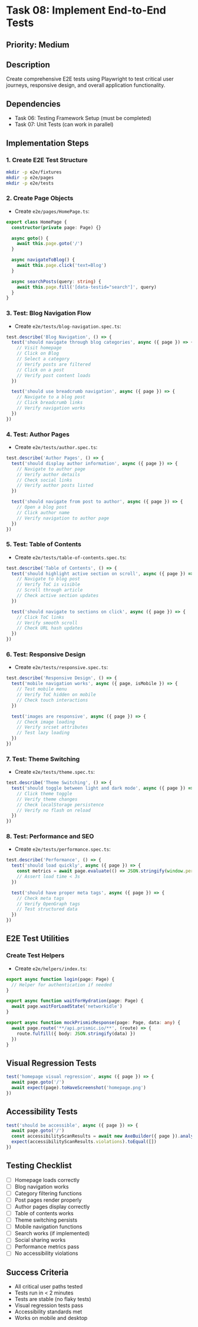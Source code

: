 # Task 08: Implement End-to-End Tests

## Priority: Medium

## Description

Create comprehensive E2E tests using Playwright to test critical user journeys, responsive design, and overall application functionality.

## Dependencies

- Task 06: Testing Framework Setup (must be completed)
- Task 07: Unit Tests (can work in parallel)

## Implementation Steps

### 1. **Create E2E Test Structure**

```bash
mkdir -p e2e/fixtures
mkdir -p e2e/pages
mkdir -p e2e/tests
```

### 2. **Create Page Objects**

- Create `e2e/pages/HomePage.ts`:

```typescript
export class HomePage {
  constructor(private page: Page) {}

  async goto() {
    await this.page.goto('/')
  }

  async navigateToBlog() {
    await this.page.click('text=Blog')
  }

  async searchPosts(query: string) {
    await this.page.fill('[data-testid="search"]', query)
  }
}
```

### 3. **Test: Blog Navigation Flow**

- Create `e2e/tests/blog-navigation.spec.ts`:

```typescript
test.describe('Blog Navigation', () => {
  test('should navigate through blog categories', async ({ page }) => {
    // Visit homepage
    // Click on Blog
    // Select a category
    // Verify posts are filtered
    // Click on a post
    // Verify post content loads
  })

  test('should use breadcrumb navigation', async ({ page }) => {
    // Navigate to a blog post
    // Click breadcrumb links
    // Verify navigation works
  })
})
```

### 4. **Test: Author Pages**

- Create `e2e/tests/author.spec.ts`:

```typescript
test.describe('Author Pages', () => {
  test('should display author information', async ({ page }) => {
    // Navigate to author page
    // Verify author details
    // Check social links
    // Verify author posts listed
  })

  test('should navigate from post to author', async ({ page }) => {
    // Open a blog post
    // Click author name
    // Verify navigation to author page
  })
})
```

### 5. **Test: Table of Contents**

- Create `e2e/tests/table-of-contents.spec.ts`:

```typescript
test.describe('Table of Contents', () => {
  test('should highlight active section on scroll', async ({ page }) => {
    // Navigate to blog post
    // Verify ToC is visible
    // Scroll through article
    // Check active section updates
  })

  test('should navigate to sections on click', async ({ page }) => {
    // Click ToC links
    // Verify smooth scroll
    // Check URL hash updates
  })
})
```

### 6. **Test: Responsive Design**

- Create `e2e/tests/responsive.spec.ts`:

```typescript
test.describe('Responsive Design', () => {
  test('mobile navigation works', async ({ page, isMobile }) => {
    // Test mobile menu
    // Verify ToC hidden on mobile
    // Check touch interactions
  })

  test('images are responsive', async ({ page }) => {
    // Check image loading
    // Verify srcset attributes
    // Test lazy loading
  })
})
```

### 7. **Test: Theme Switching**

- Create `e2e/tests/theme.spec.ts`:

```typescript
test.describe('Theme Switching', () => {
  test('should toggle between light and dark mode', async ({ page }) => {
    // Click theme toggle
    // Verify theme changes
    // Check localStorage persistence
    // Verify no flash on reload
  })
})
```

### 8. **Test: Performance and SEO**

- Create `e2e/tests/performance.spec.ts`:

```typescript
test.describe('Performance', () => {
  test('should load quickly', async ({ page }) => {
    const metrics = await page.evaluate(() => JSON.stringify(window.performance.timing))
    // Assert load time < 3s
  })

  test('should have proper meta tags', async ({ page }) => {
    // Check meta tags
    // Verify OpenGraph tags
    // Test structured data
  })
})
```

## E2E Test Utilities

### Create Test Helpers

- Create `e2e/helpers/index.ts`:

```typescript
export async function login(page: Page) {
  // Helper for authentication if needed
}

export async function waitForHydration(page: Page) {
  await page.waitForLoadState('networkidle')
}

export async function mockPrismicResponse(page: Page, data: any) {
  await page.route('**/api.prismic.io/**', (route) => {
    route.fulfill({ body: JSON.stringify(data) })
  })
}
```

## Visual Regression Tests

```typescript
test('homepage visual regression', async ({ page }) => {
  await page.goto('/')
  await expect(page).toHaveScreenshot('homepage.png')
})
```

## Accessibility Tests

```typescript
test('should be accessible', async ({ page }) => {
  await page.goto('/')
  const accessibilityScanResults = await new AxeBuilder({ page }).analyze()
  expect(accessibilityScanResults.violations).toEqual([])
})
```

## Testing Checklist

- [ ] Homepage loads correctly
- [ ] Blog navigation works
- [ ] Category filtering functions
- [ ] Post pages render properly
- [ ] Author pages display correctly
- [ ] Table of contents works
- [ ] Theme switching persists
- [ ] Mobile navigation functions
- [ ] Search works (if implemented)
- [ ] Social sharing works
- [ ] Performance metrics pass
- [ ] No accessibility violations

## Success Criteria

- All critical user paths tested
- Tests run in < 2 minutes
- Tests are stable (no flaky tests)
- Visual regression tests pass
- Accessibility standards met
- Works on mobile and desktop
